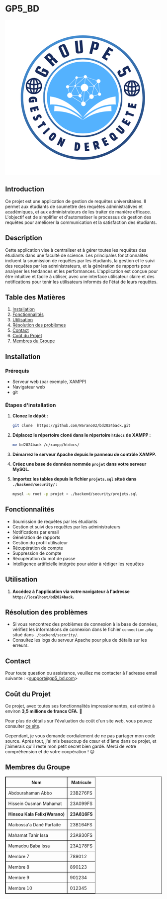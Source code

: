 # **GP5_BD**

![Logo du Groupe](./front/img/b.png)

## **Introduction**

Ce projet est une application de gestion de requêtes universitaires. Il permet aux étudiants de soumettre des requêtes administratives et académiques, et aux administrateurs de les traiter de manière efficace. L'objectif est de simplifier et d'automatiser le processus de gestion des requêtes pour améliorer la communication et la satisfaction des étudiants.

## **Description**

Cette application vise à centraliser et à gérer toutes les requêtes des étudiants dans une faculté de science. Les principales fonctionnalités incluent la soumission de requêtes par les étudiants, la gestion et le suivi des requêtes par les administrateurs, et la génération de rapports pour analyser les tendances et les performances. L'application est conçue pour être intuitive et facile à utiliser, avec une interface utilisateur claire et des notifications pour tenir les utilisateurs informés de l'état de leurs requêtes.

## **Table des Matières**

1. [Installation](#installation)
2. [Fonctionnalités](#fonctionnalités)
3. [Utilisation](#utilisation)
4. [Résolution des problèmes](#résolution-des-problèmes)
5. [Contact](#contact)
6. [Coût du Projet](#coût-du-projet)
7. [Membres du Groupe](#membres-du-groupe)

## **Installation**

### **Prérequis**

- Serveur web (par exemple, XAMPP)
- Navigateur web
- git

### **Étapes d'installation**

1. **Clonez le dépôt :**

   ```bash
   git clone  https://github.com/Warano02/bd2024back.git
   ```

2. **Déplacez le répertoire cloné dans le répertoire `htdocs` de XAMPP :**

   ```bash
   mv bd2024back /c/xampp/htdocs/
   ```

3. **Démarrez le serveur Apache depuis le panneau de contrôle XAMPP.**

4. **Créez une base de données nommée `projet` dans votre serveur MySQL.**

5. **Importez les tables depuis le fichier `projets.sql` situé dans `./backend/security/` :**

   ```bash
   mysql -u root -p projet < ./backend/security/projets.sql
   ```

## **Fonctionnalités**

- Soumission de requêtes par les étudiants
- Gestion et suivi des requêtes par les administrateurs
- Notifications par email
- Génération de rapports
- Gestion du profil utilisateur
- Récupération de compte
- Suppression de compte
- Récupération du mot de passe
- Intelligence artificielle intégrée pour aider à rédiger les requêtes

## **Utilisation**

1. **Accédez à l'application via votre navigateur à l'adresse `http://localhost/bd2024back`.**

## **Résolution des problèmes**

- Si vous rencontrez des problèmes de connexion à la base de données, vérifiez les informations de connexion dans le fichier `connection.php` situé dans `./backend/security/`.
- Consultez les logs du serveur Apache pour plus de détails sur les erreurs.

## **Contact**

Pour toute question ou assistance, veuillez me contacter à l'adresse email suivante : <support@gp5_bd.com>

## **Coût du Projet**

Ce projet, avec toutes ses fonctionnalités impressionnantes, est estimé à environ **3,5 millions de francs CFA**. 🎉

Pour plus de détails sur l'évaluation du coût d'un site web, vous pouvez consulter [ce site](https://storybee.fr/valorisation/start).

Cependant, je vous demande cordialement de ne pas partager mon code source. Après tout, j'ai mis beaucoup de cœur et d'âme dans ce projet, et j'aimerais qu'il reste mon petit secret bien gardé. Merci de votre compréhension et de votre coopération ! 😊

## **Membres du Groupe**

<table style="border: 1px solid black; border-collapse: collapse;">
  <tr>
    <th style="border: 1px solid black; padding: 8px;">Nom</th>
    <th style="border: 1px solid black; padding: 8px;">Matricule</th>
  </tr>
  <tr>
    <td style="border: 1px solid black; padding: 8px;">Abdourahaman Abbo</td>
    <td style="border: 1px solid black; padding: 8px;">23B276FS</td>
  </tr>
  <tr>
    <td style="border: 1px solid black; padding: 8px;">Hissein Ousman Mahamat</td>
    <td style="border: 1px solid black; padding: 8px;">23A099FS</td>
  </tr>
  <tr>
    <td style="border: 1px solid black; padding: 8px;font-weight:bold;">Hinsou Kala Felix(Warano)</td>
    <td style="border: 1px solid black; padding: 8px;font-weight:bold;">23A816FS</td>
  </tr>
  <tr>
    <td style="border: 1px solid black; padding: 8px;">Maibossa'a Dané Parfaite</td>
    <td style="border: 1px solid black; padding: 8px;">23B164FS</td>
  </tr>
  <tr>
    <td style="border: 1px solid black; padding: 8px;">Mahamat Tahir Issa</td>
    <td style="border: 1px solid black; padding: 8px;">23A930FS</td>
  </tr>
  <tr>
    <td style="border: 1px solid black; padding: 8px;">Mamadou Baba Issa</td>
    <td style="border: 1px solid black; padding: 8px;">23A178FS</td>
  </tr>
  <tr>
    <td style="border: 1px solid black; padding: 8px;">Membre 7</td>
    <td style="border: 1px solid black; padding: 8px;">789012</td>
  </tr>
  <tr>
    <td style="border: 1px solid black; padding: 8px;">Membre 8</td>
    <td style="border: 1px solid black; padding: 8px;">890123</td>
  </tr>
  <tr>
    <td style="border: 1px solid black; padding: 8px;">Membre 9</td>
    <td style="border: 1px solid black; padding: 8px;">901234</td>
  </tr>
  <tr>
    <td style="border: 1px solid black; padding: 8px;">Membre 10</td>
    <td style="border: 1px solid black; padding: 8px;">012345</td>
  </tr>
</table>
